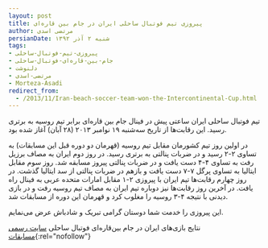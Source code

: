 ```yaml
---
layout: post
title: پیروزی تیم فوتبال ساحلی ایران در جام بین قاره‌ای
author: مرتضی اسدی
persianDate: شنبه ۲ آذر ۱۳۹۲
tags:
- پیروزی-تیم-فوتبال-ساحلی
- جام-بین-قاره‌ای-فوتبال-ساحلی
- دلنوشت
- مرتضی-اسدی
- Morteza-Asadi
redirect_from: 
  - /2013/11/Iran-beach-soccer-team-won-the-Intercontinental-Cup.html
---
```

  
تیم فوتبال ساحلی ایران ساعتی پیش در فینال جام بین قاره‌ای برابر تیم روسیه به برتری رسید. این رقابت‌ها از تاریخ سه‌شنبه ۱۹ نوامبر ۲۰۱۳ (۲۸ آبان) آغاز شده بود.  
  
در اولین روز تیم کشورمان مقابل تیم روسیه (قهرمان دو دوره قبل این مسابقات) به تساوی ۲-۲ رسید و در ضربات پنالتی به برتری رسید. در روز دوم ایران به مصاف برزیل رفت به تساوی ۴-۴ دست یافت و در ضربات پنالتی پیروز مسابقه شد. روز سوم مقابل ایتالیا به تساوی پرگل ۷-۷ دست یافت و بازهم در ضربات پنالتی از سد ایتالیا گذشت. در روز چهارم رقابت‌ها تیم ایران با پیروزی ۲-۱ مقابل امارات متحده عربی به فینال راه یافت. در آخرین روز رقابت‌ها نیز دوباره تیم ایران به مصاف تیم روسیه رفت و در بازی دیدنی با نتیجه ۴-۳ روسیه را مغلوب کرد و قهرمان این دوره از مسابقات شد.  
  
این پیروزی را خدمت شما دوستان گرامی تبریک و شادباش عرض می‌نمایم.  
  
نتایج بازی‌های ایران در جام بین‌قاره‌ای فوتبال ساحلی [سایت رسمی مسابقات](http://www.beachsoccer.com/events/980191021-samsung-beach-soccer-intercontinental-cup-dubai-2013){:rel="nofollow"}
